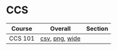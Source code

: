 # CCS

| Course | Overall | Section |
| ------ | ------- | ------- |
| CCS 101 | [csv](https://github.com/UCSD-Historical-Enrollment-Data/2023Fall/blob/main/overall/CCS%20101.csv), [png](https://raw.githubusercontent.com/UCSD-Historical-Enrollment-Data/2023Fall/main/plot_overall/CCS%20101.png), [wide](https://raw.githubusercontent.com/UCSD-Historical-Enrollment-Data/2023Fall/main/plot_overall_wide/CCS%20101.png) |  |
